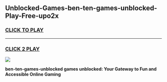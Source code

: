 
## Unblocked-Games-ben-ten-games-unblocked-Play-Free-upo2x
<h3>
<a href="https://premium76.site?title=ben-ten-games-unblocked&ref=17A">CLICK TO PLAY</a></h3>
<hr>

<h3>
<a href="https://premium76.site?title=ben-ten-games-unblocked&ref=17A">CLICK 2 PLAY</a>
  
</h3>

<a href="https://premium76.site?title=ben-ten-games-unblocked&ref=17A"><img src="https://clearcache.store/games.png"></a>


**ben-ten-games-unblocked games unblocked: Your Gateway to Fun and Accessible Online Gaming**
